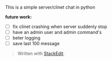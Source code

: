 This is a simple server/clinet chat in python

**future work:**

-   [ ] fix clinet crashing when server suddenly stop
-   [ ] have an admin user and admin command's
-   [ ] beter logging
-   [ ] save last 100 message

> Written with [StackEdit](https://stackedit.io/).
